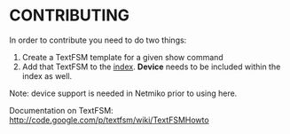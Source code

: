 # CONTRIBUTING

In order to contribute you need to do two things:

  1. Create a TextFSM template for a given show command
  2. Add that TextFSM to the [index](ntc/index).  **Device** needs to be included within the index as well.

Note: device support is needed in Netmiko prior to using here.

Documentation on TextFSM:  http://code.google.com/p/textfsm/wiki/TextFSMHowto



